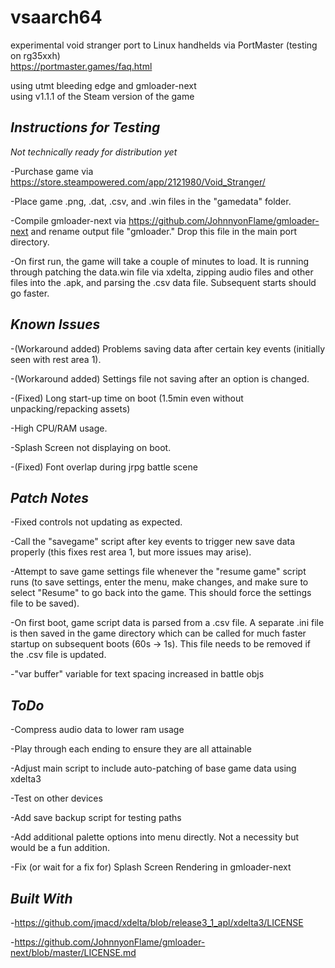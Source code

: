 # vsaarch64
experimental void stranger port to Linux handhelds via PortMaster (testing on rg35xxh)  
https://portmaster.games/faq.html  

using utmt bleeding edge and gmloader-next  
using v1.1.1 of the Steam version of the game  

## *Instructions for Testing*

*Not technically ready for distribution yet*

-Purchase game via https://store.steampowered.com/app/2121980/Void_Stranger/<br />

-Place game .png, .dat, .csv, and .win files in the "gamedata" folder. <br />

-Compile gmloader-next via https://github.com/JohnnyonFlame/gmloader-next and rename output file "gmloader." Drop this file in the main port directory. <br />

-On first run, the game will take a couple of minutes to load. It is running through patching the data.win file via xdelta, zipping audio files and other files into the .apk, and parsing the .csv data file. Subsequent starts should go faster. <br />

## *Known Issues*

-(Workaround added) Problems saving data after certain key events (initially seen with rest area 1).<br />

-(Workaround added) Settings file not saving after an option is changed. <br />

-(Fixed) Long start-up time on boot (1.5min even without unpacking/repacking assets)<br />

-High CPU/RAM usage. <br />

-Splash Screen not displaying on boot. <br />

-(Fixed) Font overlap during jrpg battle scene <br />

## *Patch Notes*

-Fixed controls not updating as expected.<br />

-Call the "savegame" script after key events to trigger new save data properly (this fixes rest area 1, but more issues may arise). <br />

-Attempt to save game settings file whenever the "resume game" script runs (to save settings, enter the menu, make changes, and make sure to select "Resume" to go back into the game. This should force the settings file to be saved).<br />

-On first boot, game script data is parsed from a .csv file. A separate .ini file is then saved in the game directory which can be called for much faster startup on subsequent boots (60s -> 1s). This file needs to be removed if the .csv file is updated. <br />

-"var buffer" variable for text spacing increased in battle objs <br />

## *ToDo*

-Compress audio data to lower ram usage <br />

-Play through each ending to ensure they are all attainable <br />

-Adjust main script to include auto-patching of base game data using xdelta3 <br />

-Test on other devices <br />

-Add save backup script for testing paths <br />

-Add additional palette options into menu directly. Not a necessity but would be a fun addition. <br />

-Fix (or wait for a fix for) Splash Screen Rendering in gmloader-next <br />

## *Built With*

-https://github.com/jmacd/xdelta/blob/release3_1_apl/xdelta3/LICENSE <br />

-https://github.com/JohnnyonFlame/gmloader-next/blob/master/LICENSE.md <br />
